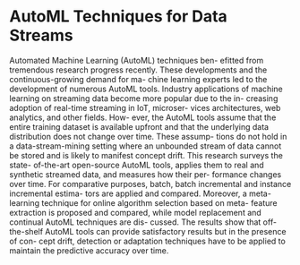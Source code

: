 # AutoML Techniques for Data Streams

Automated Machine Learning (AutoML) techniques ben- efitted from tremendous research progress recently. These developments and the continuous-growing demand for ma- chine learning experts led to the development of numerous AutoML tools. Industry applications of machine learning on streaming data become more popular due to the in- creasing adoption of real-time streaming in IoT, microser- vices architectures, web analytics, and other fields. How- ever, the AutoML tools assume that the entire training dataset is available upfront and that the underlying data distribution does not change over time. These assump- tions do not hold in a data-stream-mining setting where an unbounded stream of data cannot be stored and is likely to manifest concept drift. This research surveys the state- of-the-art open-source AutoML tools, applies them to real and synthetic streamed data, and measures how their per- formance changes over time. For comparative purposes, batch, batch incremental and instance incremental estima- tors are applied and compared. Moreover, a meta-learning technique for online algorithm selection based on meta- feature extraction is proposed and compared, while model replacement and continual AutoML techniques are dis- cussed. The results show that off-the-shelf AutoML tools can provide satisfactory results but in the presence of con- cept drift, detection or adaptation techniques have to be applied to maintain the predictive accuracy over time.
